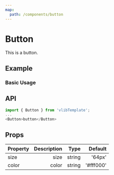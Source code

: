 ```yaml
---
map:
  path: /components/button
---
```


# Button

This is a button.

## Example

### Basic Usage

<demo src="./demo.vue"
  language="vue"
  title="Basic useage"
  desc="This is a button.">
</demo>

## API

```ts
import { Button } from 'vlibTemplate';
...
<Button>button</Button>
```

## Props

| Property | Description |   Type |   Default |
| -------- | ----------: | -----: | --------: |
| size     |        size | string |    '64px' |
| color    |       color | string | '#fff000' |
